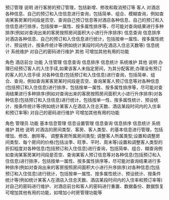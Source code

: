 预订管理
说明
进行客房的预订管理，包括新增、修改和取消预订等
客人
对酒店各种信息、自己的预订和入住信息进行查询，包括简单、组合、模糊查询，例如查询某客房某时间段是否空、查询自己预订信息等对酒店各种信息、自己的预订和入住信息进行排序，包括按单一属性、按多属性排序等，尽可能对查询结果进行多种排序(例如对查询出来的客房按照房间面积大小进行升序排序)
信息查询
信息排序
对酒店各种信息、自己的预订和入住信息进行统计，包括按单一属性、按多属性统计、预设统计、按条件统计等(例如统计某段时间内在酒店入住总天数等)
信息统计
系统维护
对自己的密码进行维护
其他
可增加其他有用的功能


角色
酒店前台
功能
入住管理
信息查询
信息排序
信息统计
系统维护
其他
说明
办理已经预订客人的入住手续,如果该客人未指定房间，为其分配客房;办理没有预订的客人的入住手续
对各种信息(包括预订和入住信息)进行查询，包括简单、组合、查询，例如查询某客房某时间段是否空、查询某客人预订信息等对各种信息(包括预订和入住信息)进行排序，包括按单一属性、按多属性排序等，尽可能对查询结果进行多种排序(例如对查询出来的客房按照房间面积大小进行升序排序)对各种信息(包括预订和入住信息)进行统计，包括按单一性、按多属性统计、预设统计、按条件统计等(例如统计某客人在酒店入住总天数、酒店某段时间内的入住率和预订率等)
对自己的密码进行维护
可增加其他有用的功能


角色
管理员
功能
基本信息管理
信息设置管理
信息查询
信息排序
信息统计
系统维护
其他
说明
对酒店的房间类型、客房、客人类型、的基本信息进行管理，包括增加、修改、删除等。
调整客房所属房间类型;
调整客人所属类型;设置和调整房间类型、每个房间的价格(包括淡季、旺季、平时、周末等)设置和调整客人类型的折扣程度对各种信息(包括预订和入住信息)进行查询，包括简单、组合、糊查询例如查询某客房某时间段是否空、查询某客人预订信息等对各种信息(包括预订和入住信息)进行排序，包括按单一属性、按多属性排序等，尽可能对查询结果进行多种排序(例如对查询出来的客房按照房间面积大小进行升序排序)对各种信息(包括预订和入住信息)进行统计，包括按单一属性、按多属性统计、预设统计、按条件统计等(例如统计某客人在酒店入住总天数、酒店某段时间内的入住率和预订率等)
对自己的密码进行维护、对酒店前台和客人的密码进行重置、数据备份、数据恢复
可增加其他有用的功能，如增加小时房管理功能等